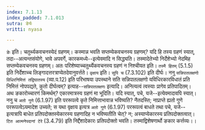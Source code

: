 ```yaml
---
index: 7.1.13
index_padded: 7.1.013
sutra: ङेर्यः
vritti: nyasa

---
```

`ङेः` इति। चतुर्थ्यकवचनस्येदं ग्रहणम्। कस्मान्न भवति सप्तम्येकवचनस्य ग्रहणम्? यदि हि तस्य ग्रहणं स्यात्, तदा--अत्यन्तसंयोगे, भावे अपवर्गे, कारकमध्ये--इत्येवमादि न सिद्ध्यति। तस्मादेतेभ्यो निर्देशेभ्यो नेदमिह सप्तम्येकवचनस्य ग्रहणम्। अतः परिशेष्याच्चतुर्थ्येकवचनस्य ग्रहणं न निश्चीयत इति। `तस्मै हितम्` (5.1.5) इति निर्देशाच्च लिङ्गादत्तरत्राप्येतदेवानुवर्त्तते। `वृक्षाय` इति। `सुपि च` (7.3.102) इति दीर्घः।
ननु `सन्निपातलक्षणो विधिरनिमित्तं तद्विघातस्य` (व्या.प.12) इति परिभाषया उपस्थाने सति सन्निपातलक्षणो यविधिरकारविधातं प्रति निमित्तं नोपपद्यते, कुतो दीर्घत्वम्? इत्याह--`सन्निपातलक्षणः` इत्यादि। अनित्यत्वं त्वस्याः प्रागेव प्रतिपादितम्। अथ ङकारोच्चारणं किमर्थम्? एकारमात्रस्य ग्रहणं मा भूदिति। यदि स्यात्, पचे, यजे--इत्येवमादावपि स्यात्। ननु च `अतो गुणे` (6.1.97) इति पररूपत्वे कृते निमित्ताभावान्न भविष्यति? नैतदस्ति; नाप्राप्ते ह्यतो गुणे पररूपत्वेऽयमादेश उच्यते; स यथा वृक्षाय इत्यत्र `अतो गुणे` (6.1.97) पररूपत्वं बाधते तथा पचे, यजे--इत्यत्रापि बाधेत प्रतिपदोक्तस्येकारस्य ग्रहणादिह न भविष्यतीति चेत्? न; अस्याप्येकारस्य प्रतिपदोक्तत्वात्। `टित आत्मनेपदानां टेरे` (3.4.79) इति निर्द्देशादेकारः प्रतिपदोक्तो भवति। तस्माद्विशेषणार्थो ङकार कर्त्तव्यः।।